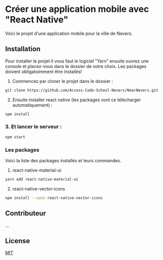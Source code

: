 
# Créer une application mobile avec "React Native"

Voici le projet d'une application mobile pour la ville de Nevers.


## Installation

Pour installer le projet il vous faut le logiciel "Yarn" ensuite ouvrez une console et placez-vous dans le dossier de votre choix.
Les packages doivent obligatoirement être installés!

1. Commencez par cloner le projet dans le dossier :
```bash
git clone https://github.com/Access-Code-School-Nevers/NearNevers.git
```
2. Ensuite installer react native (les packages vont ce télécharger automatiquement) :
```bash
npm install
```

### 3. Et lancer le serveur :
```bash
npm start
```

### Les packages

Voici la liste des packages installés et leurs commandes.

1. react-native-material-ui
```bash
yarn add react-native-material-ui
```
2. react-native-vector-icons
```bash
npm install --save react-native-vector-icons
```

## Contributeur
...

## License
[MIT](https://choosealicense.com/licenses/mit/)
